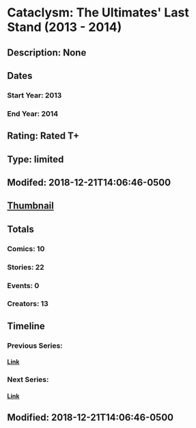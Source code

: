 # Cataclysm: The Ultimates' Last Stand (2013 - 2014)
## Description: None
## Dates
### Start Year: 2013
### End Year: 2014
## Rating: Rated T+
## Type: limited
## Modifed: 2018-12-21T14:06:46-0500
## [Thumbnail](http://i.annihil.us/u/prod/marvel/i/mg/3/90/538790ed040d7.jpg)
## Totals
### Comics: 10
### Stories: 22
### Events: 0
### Creators: 13
## Timeline
### Previous Series: 
#### [Link]()
### Next Series: 
#### [Link]()
## Modified: 2018-12-21T14:06:46-0500